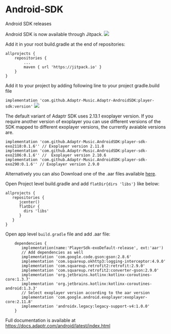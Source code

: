 # Android-SDK
Android SDK releases

Android SDK is now available through Jitpack. [![](https://jitpack.io/v/adaptr-music/AndroidSDK.svg)](https://jitpack.io/#adaptr-music/AndroidSDK)

Add it in your root build.gradle at the end of repositories:

	allprojects {
		repositories {
			...
			maven { url 'https://jitpack.io' }
		}
	}

Add it to your project by adding following line to your project gradle.build file

```implementation 'com.github.Adaptr-Music.Adaptr-AndroidSDK:player-sdk:version'``` [![](https://jitpack.io/v/adaptr-music/AndroidSDK.svg)](https://jitpack.io/#adaptr-music/AndroidSDK)

The default variant of Adaptr SDK uses 2.13.1 exoplayer version. If you require another version of exoplayer you can use different versions of the SDK mapped to different exoplayer versions, the currently avaiable versions are. 
```
implementation 'com.github.Adaptr-Music.AndroidSDK:player-sdk-exo2118:0.1.6'' // Exoplayer version 2.11.8
implementation 'com.github.Adaptr-Music.AndroidSDK:player-sdk-exo2106:0.1.6'' //  Exoplayer version 2.10.6 
implementation 'com.github.Adaptr-Music.AndroidSDK:player-sdk-exo290:0.1.6'' // Exoplayer version 2.9.0
```


Alternatively you can also Download one of the .aar files available [here](https://github.com/Adaptr-Music/Android-SDK/releases).

Open Project level build.gradle and add `flatDir{dirs 'libs'}` like below:

```
allprojects {
   repositories {
      jcenter()
      flatDir {
        dirs 'libs'
      }
   }
}
```

Open app level `build.gradle` file and add .aar file:

```
    dependencies {
       implementation(name:'PlayerSdk-exoDefault-release', ext:'aar')
       // Add dependencies as well
       implementation 'com.google.code.gson:gson:2.8.6'
       implementation 'com.squareup.okhttp3:logging-interceptor:4.9.0'
       implementation 'com.squareup.retrofit2:retrofit:2.9.0'
       implementation 'com.squareup.retrofit2:converter-gson:2.9.0'
       implementation 'org.jetbrains.kotlinx:kotlinx-coroutines-core:1.3.7'
       implementation 'org.jetbrains.kotlinx:kotlinx-coroutines-android:1.3.3'
       // Select exoplayer version according to the aar version
       implementation 'com.google.android.exoplayer:exoplayer-core:2.11.8'
       implementation 'androidx.legacy:legacy-support-v4:1.0.0'
    }
```

Full documentation is available at https://docs.adaptr.com/android/latest/index.html
